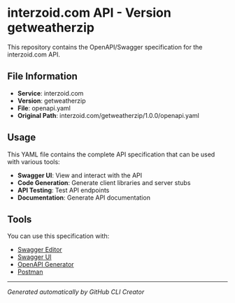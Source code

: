 # interzoid.com API - Version getweatherzip

This repository contains the OpenAPI/Swagger specification for the interzoid.com API.

## File Information

- **Service**: interzoid.com
- **Version**: getweatherzip
- **File**: openapi.yaml
- **Original Path**: interzoid.com/getweatherzip/1.0.0/openapi.yaml

## Usage

This YAML file contains the complete API specification that can be used with various tools:

- **Swagger UI**: View and interact with the API
- **Code Generation**: Generate client libraries and server stubs
- **API Testing**: Test API endpoints
- **Documentation**: Generate API documentation

## Tools

You can use this specification with:

- [Swagger Editor](https://editor.swagger.io/)
- [Swagger UI](https://swagger.io/tools/swagger-ui/)
- [OpenAPI Generator](https://openapi-generator.tech/)
- [Postman](https://www.postman.com/)

---

*Generated automatically by GitHub CLI Creator*
